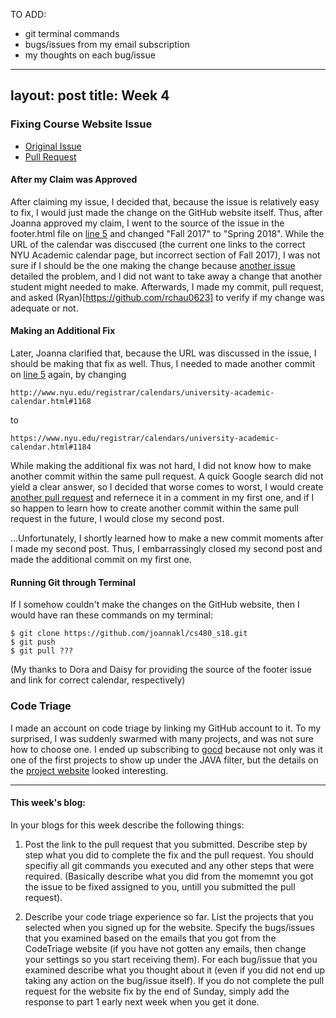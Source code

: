 TO ADD:
* git terminal commands
* bugs/issues from my email subscription
* my thoughts on each bug/issue

---
layout: post
title: Week 4
---

### Fixing Course Website Issue
* [Original Issue](https://github.com/joannakl/cs480_s18/issues/5)
* [Pull Request](https://github.com/joannakl/cs480_s18/pull/53)
#### After my Claim was Approved
After claiming my issue, I decided that, because the issue is relatively easy to fix, I would just made the change on the GitHub website itself. Thus, after Joanna approved my claim, I went to the source of the issue in the footer.html file on [line 5](https://github.com/joannakl/cs480_s18/blob/gh-pages/_includes/footer.html#L5) and changed "Fall 2017" to "Spring 2018". While the URL of the calendar was disccused (the current one links to the correct NYU Academic calendar page, but incorrect section of Fall 2017), I was not sure if I should be the one making the change because [another issue](https://github.com/joannakl/cs480_s18/issues/23) detailed the problem, and I did not want to take away a change that another student might needed to make. Afterwards, I made my commit, pull request, and asked (Ryan)[https://github.com/rchau0623] to verify if my change was adequate or not.

#### Making an Additional Fix
Later, Joanna clarified that, because the URL was discussed in the issue, I should be making that fix as well. Thus, I needed to made another commit on [line 5](https://github.com/joannakl/cs480_s18/blob/gh-pages/_includes/footer.html#L5) again, by changing
```
http://www.nyu.edu/registrar/calendars/university-academic-calendar.html#1168
```
to
```
https://www.nyu.edu/registrar/calendars/university-academic-calendar.html#1184
```
While making the additional fix was not hard, I did not know how to make another commit within the same pull request. A quick Google search did not yield a clear answer, so I decided that worse comes to worst, I would create [another pull request](https://github.com/joannakl/cs480_s18/pull/57) and refernece it in a comment in my first one, and if I so happen to learn how to create another commit within the same pull request in the future, I would close my second post.

...Unfortunately, I shortly learned how to make a new commit moments after I made my second post. Thus, I embarrassingly closed my second post and made the additional commit on my first one.

#### Running Git through Terminal
If I somehow couldn't make the changes on the GitHub website, then I would have ran these commands on my terminal:
```
$ git clone https://github.com/joannakl/cs480_s18.git
$ git push
$ git pull ???
```

(My thanks to Dora and Daisy for providing the source of the footer issue and link for correct calendar, respectively)

### Code Triage
I made an account on code triage by linking my GitHub account to it. To my surprised, I was suddenly swarmed with many projects, and was not sure how to choose one. I ended up subscribing to [gocd](https://github.com/gocd/gocdJAVA) because not only was it one of the first projects to show up under the JAVA filter, but the details on the [project website](https://www.gocd.org/) looked interesting.

-------------------
#### This week's blog:
In your blogs for this week describe the following things:
1) Post the link to the pull request that you submitted. Describe step by step what you did to complete the fix and the pull request. You should specifiy all git commands you executed and any other steps that were required. (Basically describe what you did from the momemnt you got the issue to be fixed assigned to you, untill you submitted the pull request). 

2) Describe your code triage experience so far. List the projects that you selected when you signed up for the website. Specify the bugs/issues that you examined based on the emails that you got from the CodeTriage website (if you have not gotten any emails, then change your settings so you start receiving them). For each bug/issue that you examined describe what you thought about it (even if you did not end up taking any action on the bug/issue itself).
If you do not complete the pull request for the website fix by the end of Sunday, simply add the response to part 1 early next week when you get it done.
